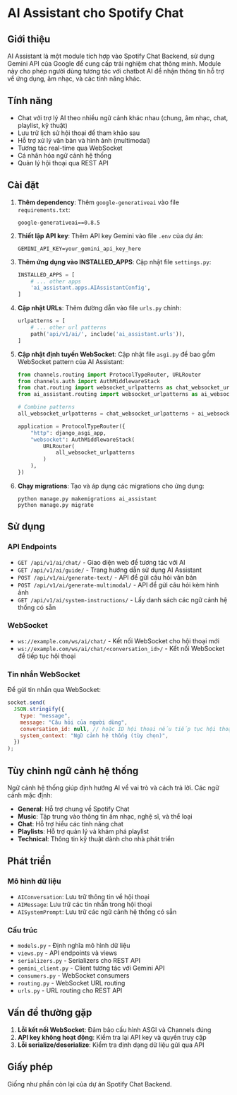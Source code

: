 # AI Assistant cho Spotify Chat

## Giới thiệu

AI Assistant là một module tích hợp vào Spotify Chat Backend, sử dụng Gemini API của Google để cung cấp trải nghiệm chat thông minh. Module này cho phép người dùng tương tác với chatbot AI để nhận thông tin hỗ trợ về ứng dụng, âm nhạc, và các tính năng khác.

## Tính năng

- Chat với trợ lý AI theo nhiều ngữ cảnh khác nhau (chung, âm nhạc, chat, playlist, kỹ thuật)
- Lưu trữ lịch sử hội thoại để tham khảo sau
- Hỗ trợ xử lý văn bản và hình ảnh (multimodal)
- Tương tác real-time qua WebSocket
- Cá nhân hóa ngữ cảnh hệ thống
- Quản lý hội thoại qua REST API

## Cài đặt

1. **Thêm dependency**: Thêm `google-generativeai` vào file `requirements.txt`:

   ```
   google-generativeai==0.8.5
   ```

2. **Thiết lập API key**: Thêm API key Gemini vào file `.env` của dự án:

   ```
   GEMINI_API_KEY=your_gemini_api_key_here
   ```

3. **Thêm ứng dụng vào INSTALLED_APPS**: Cập nhật file `settings.py`:

   ```python
   INSTALLED_APPS = [
       # ... other apps
       'ai_assistant.apps.AIAssistantConfig',
   ]
   ```

4. **Cập nhật URLs**: Thêm đường dẫn vào file `urls.py` chính:

   ```python
   urlpatterns = [
       # ... other url patterns
       path('api/v1/ai/', include('ai_assistant.urls')),
   ]
   ```

5. **Cập nhật định tuyến WebSocket**: Cập nhật file `asgi.py` để bao gồm WebSocket pattern của AI Assistant:

   ```python
   from channels.routing import ProtocolTypeRouter, URLRouter
   from channels.auth import AuthMiddlewareStack
   from chat.routing import websocket_urlpatterns as chat_websocket_urlpatterns
   from ai_assistant.routing import websocket_urlpatterns as ai_websocket_urlpatterns

   # Combine patterns
   all_websocket_urlpatterns = chat_websocket_urlpatterns + ai_websocket_urlpatterns

   application = ProtocolTypeRouter({
       "http": django_asgi_app,
       "websocket": AuthMiddlewareStack(
           URLRouter(
               all_websocket_urlpatterns
           )
       ),
   })
   ```

6. **Chạy migrations**: Tạo và áp dụng các migrations cho ứng dụng:
   ```
   python manage.py makemigrations ai_assistant
   python manage.py migrate
   ```

## Sử dụng

### API Endpoints

- `GET /api/v1/ai/chat/` - Giao diện web để tương tác với AI
- `GET /api/v1/ai/guide/` - Trang hướng dẫn sử dụng AI Assistant
- `POST /api/v1/ai/generate-text/` - API để gửi câu hỏi văn bản
- `POST /api/v1/ai/generate-multimodal/` - API để gửi câu hỏi kèm hình ảnh
- `GET /api/v1/ai/system-instructions/` - Lấy danh sách các ngữ cảnh hệ thống có sẵn

### WebSocket

- `ws://example.com/ws/ai/chat/` - Kết nối WebSocket cho hội thoại mới
- `ws://example.com/ws/ai/chat/<conversation_id>/` - Kết nối WebSocket để tiếp tục hội thoại

### Tin nhắn WebSocket

Để gửi tin nhắn qua WebSocket:

```javascript
socket.send(
  JSON.stringify({
    type: "message",
    message: "Câu hỏi của người dùng",
    conversation_id: null, // hoặc ID hội thoại nếu tiếp tục hội thoại cũ
    system_context: "Ngữ cảnh hệ thống (tùy chọn)",
  })
);
```

## Tùy chỉnh ngữ cảnh hệ thống

Ngữ cảnh hệ thống giúp định hướng AI về vai trò và cách trả lời. Các ngữ cảnh mặc định:

- **General**: Hỗ trợ chung về Spotify Chat
- **Music**: Tập trung vào thông tin âm nhạc, nghệ sĩ, và thể loại
- **Chat**: Hỗ trợ hiểu các tính năng chat
- **Playlists**: Hỗ trợ quản lý và khám phá playlist
- **Technical**: Thông tin kỹ thuật dành cho nhà phát triển

## Phát triển

### Mô hình dữ liệu

- `AIConversation`: Lưu trữ thông tin về hội thoại
- `AIMessage`: Lưu trữ các tin nhắn trong hội thoại
- `AISystemPrompt`: Lưu trữ các ngữ cảnh hệ thống có sẵn

### Cấu trúc

- `models.py` - Định nghĩa mô hình dữ liệu
- `views.py` - API endpoints và views
- `serializers.py` - Serializers cho REST API
- `gemini_client.py` - Client tương tác với Gemini API
- `consumers.py` - WebSocket consumers
- `routing.py` - WebSocket URL routing
- `urls.py` - URL routing cho REST API

## Vấn đề thường gặp

1. **Lỗi kết nối WebSocket**: Đảm bảo cấu hình ASGI và Channels đúng
2. **API key không hoạt động**: Kiểm tra lại API key và quyền truy cập
3. **Lỗi serialize/deserialize**: Kiểm tra định dạng dữ liệu gửi qua API

## Giấy phép

Giống như phần còn lại của dự án Spotify Chat Backend.
